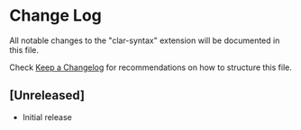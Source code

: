 # Change Log

All notable changes to the "clar-syntax" extension will be documented in this file.

Check [Keep a Changelog](http://keepachangelog.com/) for recommendations on how to structure this file.

## [Unreleased]

- Initial release